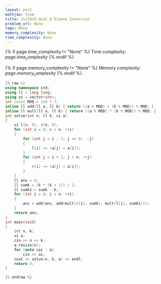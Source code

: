 ```yaml
---
layout: post
mathjax: true
title: Jsc2019_Qual_B Kleene Inversion
problem_url: None
tags: None
memory_complexity: None
time_complexity: None
---
```




{% if page.time_complexity != "None" %}
Time complexity: ${{ page.time_complexity }}$
{% endif %}

{% if page.memory_complexity != "None" %}
Memory complexity: ${{ page.memory_complexity }}$
{% endif %}

```cpp
{% raw %}
using namespace std;
using ll = long long;
using vi = vector<int>;
int const MOD = 1e9 + 7;
inline ll add(ll a, ll b) { return ((a % MOD) + (b % MOD)) % MOD; }
inline ll mult(ll a, ll b) { return ((a % MOD) * (b % MOD)) % MOD; }
int solve(int n, ll k, vi a)
{
    vi l(n, 0), r(n, 0);
    for (int i = 0; i < n; ++i)
    {
        for (int j = i - 1; j >= 0; --j)
        {
            l[i] += (a[j] < a[i]);
        }
        for (int j = i + 1; j < n; ++j)
        {
            r[i] += (a[j] < a[i]);
        }
    }
    ll ans = 0;
    ll sumk = (k * (k + 1)) / 2;
    ll sumk1 = sumk - k;
    for (int i = 0; i < n; ++i)
    {
        ans = add(ans, add(mult(r[i], sumk), mult(l[i], sumk1)));
    }
    return ans;
}
int main(void)
{
    int n, k;
    vi a;
    cin >> n >> k;
    a.resize(n);
    for (auto &ai : a)
        cin >> ai;
    cout << solve(n, k, a) << endl;
    return 0;
}

{% endraw %}
```